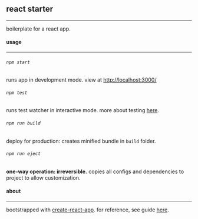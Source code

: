 ## react starter ##
---
boilerplate for a react app.

#### usage ####
---
###### `npm start`
runs app in development mode.
view at [http://localhost:3000/](http://localhost:3000/)

###### `npm test`
runs test watcher in interactive mode.
more about testing [here](https://github.com/facebookincubator/create-react-app/blob/master/packages/react-scripts/template/README.md#running-tests).

###### `npm run build`
deploy for production: creates minified bundle in `build` folder.

###### `npm run eject`
**one-way operation: irreversible.**
copies all configs and dependencies to project to allow customization.


#### about ####
---
bootstrapped with [create-react-app](https://github.com/facebookincubator/create-react-app).
for reference, see guide [here](https://github.com/facebookincubator/create-react-app/blob/master/packages/react-scripts/template/README.md).